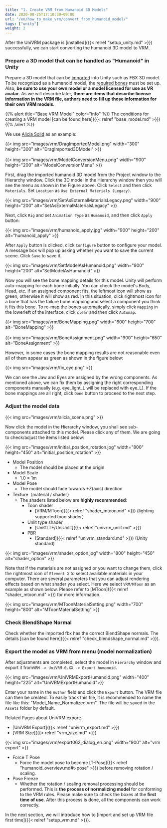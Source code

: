 ```yaml
---
title: "1. Create VRM from Humanoid 3D Models"
date: 2020-08-25T17:10:30+09:00
url: "/en/how_to_make_vrm/convert_from_humanoid_model/"
tags: ["unity"]
weight: 2
---
```


After the UniVRM package is [installed]({{< relref "setup_unity.md" >}}) successfully, we can start converting the humanoid 3D model to VRM. 

### Prepare a 3D model that can be handled as "Humanoid" in Unity
Prepare a 3D model that can be [imported](https://docs.unity3d.com/2019.4/Documentation/Manual/HOWTO-importObject.html) into Unity such as FBX 3D model. To be recognized as a humanoid model, the [required bones](https://github.com/vrm-c/vrm-specification/blob/master/specification/0.0/README.md#defined-bones) must be set up. 
Also, **be sure to use your own model or a model licensed for use as VR avatar**. As we will describe later, **there are items that describe license information in the VRM file, authors need to fill up those information for their own VRM models**.

{{% alert title="Base VRM Model" color="info" %}}
The conditions for creating a VRM model [can be found here]({{< relref "base_model.md" >}})
{{% /alert %}}

We use [Alicia Solid](https://3d.nicovideo.jp/works/td14712) as an example:

{{< img src="images/vrm/DragImportedModel.png" width="300" height="300" alt="DragImported3DModel" >}}
<br>
<br>
{{< img src="images/vrm/ModelConversionMenu.png" width="900" height="200" alt="ModelConversionMenu" >}}

First, drag the imported humanoid 3D model from the Project window to the Hierarchy window. Click the 3D model in the Hierarchy window then you will see the menu as shown in the Figure above. Click `Select` and then click `Materials`. Set `Location` as `Use External Materials (Legacy)`.

{{< img src="images/vrm/SetAsExternalMaterialsLegacy.png" width="900" height="200" alt="SetAsExternalMaterialsLegacy" >}}

Next, click `Rig` and set `Animation Type` as `Humanoid`, and then click `Apply` button:

{{< img src="images/vrm/humanoid_apply.jpg" width="900" height="200" alt="humanoid_apply" >}}

After `Apply` button is clicked, click `Configure` button to configure your model. A message box will pop up asking whether you want to save the current scene. Click `Save` to save it.

{{< img src="images/vrm/SetModelAsHumanoid.png" width="900" height="200" alt="SetModelAsHumanoid" >}}

Now you will see the bone mapping details for this model. Unity will perform auto-mapping for each bone initially. You can check the model's Body, Head, etc. if an assigned component fits, the leftmost icon will show as green, otherwise it will show as red. In this situation, click rightmost icon for a bone that has the failure bone mapping and select a component you think it fits this bone. To re-map the bones automatically, simply click `Mapping` in the lowerleft of the interface, click `clear` and then click `Automap`.

{{< img src="images/vrm/BoneMapping.png" width="600" height="700" alt="BoneMapping" >}}
<br>
<br>
{{< img src="images/vrm/BoneAssignment.png" width="900" height="650" alt="BoneAssignment" >}}

However, in some cases the bone mapping results are not reasonable even all of them appear as green as shown in the figure below:

{{< img src="images/vrm/fix_eye.png" >}}

We can see the Jaw and Eyes are assigned by the wrong components. As mentioned above, we can fix them by assigning the right corresponding components manually (e.g. eye_light_L will be replaced with eye_L). If the bone mappings are all right, click `Done` button to proceed to the next step.

### Adjust the model data
{{< img src="images/vrm/alicia_scene.png" >}}

Now click the model in the Hierarchy window, you shall see sub-components attached to this model. Please click any of them. We are going to check/adjust the items listed below:

{{< img src="images/vrm/initial_position_rotation.jpg" width="800" height="450" alt="initial_position_rotation" >}}

* Model Position
	* The model should be placed at the origin
* Model Scale
	* 1.0 = 1m
* Model Pose
	* The model should face towards +Z(axis) direction
* Texture（material / shader）
    * The shaders listed below are **highly recommended**:
		* Toon shader
			* [VRM/MToon]({{< relref "shader_mtoon.md" >}}) (lighting supported toon shader）
		* Unlit type shader
			* [UniGLTF/UniUnlit]({{< relref "univrm_unlit.md" >}})
		* PBR
			* [Standard]({{< relref "univrm_standard.md" >}}) (Unity standard)

{{< img src="images/vrm/shader_option.jpg" width="800" height="450" alt="shader_option" >}}

Note that if the materials are not assigned or you want to change them, click the rightmost icon of `Element X` to select available materials in your computer. There are several parameters that you can adjust rendering effects based on what shader you select. Here we select `VRM/MToon` as an example as shown below. Please refer to [MToon]({{< relref "shader_mtoon.md" >}}) for more information.

{{< img src="images/vrm/MToonMaterialSetting.png" width="700" height="800" alt="MToonMaterialSetting" >}}

### Check BlendShape Normal

Check whether the imported fbx has the correct BlendShape normals. The details [can be found here]({{< relref "check_blendshape_normal.md" >}}).

### Export the model as VRM from menu (model normalization)

After adjustments are completed, select the model in `Hierarchy` window and export it from``VRM -> UniVRM-0.XX -> Export humanoid``.

{{< img src="images/vrm/UniVRMExportHumanoid.png" width="400" height="225" alt="UniVRMExportHumanoid">}}

Enter your name in the `Author` field and click the `Export` button. The VRM file can then be created. To easily track this file, it is recommended to name the file like this: "Model_Name_Normalized.vrm". The file will be saved in the `Assets` folder by default.

Related Pages about UniVRM export:
  * [UniVRM Export]({{< relref "univrm_export.md" >}})
  * [VRM Size]({{< relref "vrm_size.md" >}})

{{< img src="images/vrm/export062_dialog_en.png" width="900" alt="vrm export" >}}

* Force T Pose
    * Force the model pose to become [T-Pose]({{< relref "humanoid_overview.md#t-pose" >}}) before removing rotation / scaling.
* Pose Freeze
    * Whether the rotation / scaling removal processing should be performed. This is **the process of normalizing model** for conforming to the VRM rules. Please make sure to check the boxes at the **first time of use**. After this process is done, all the components can work correctly.

In the next section, we will introduce how to [import and set up VRM file first time]({{< relref "setup_vrm.md" >}}).